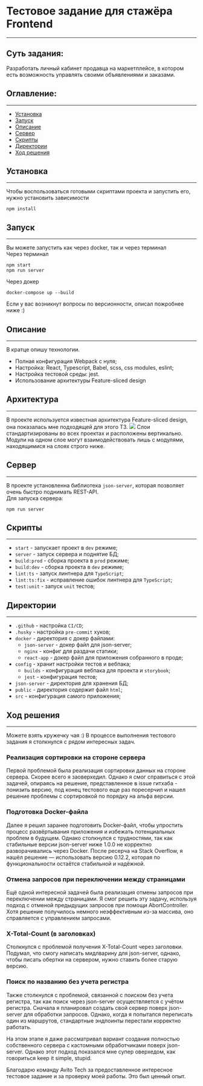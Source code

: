 # Тестовое задание для стажёра Frontend
***
## Суть задания:
Разработать личный кабинет продавца на маркетплейсе, в котором есть возможность управлять своими объявлениями и заказами.

## Оглавление:
***
- [Установка](#установка)
- [Запуск](#запуск)
- [Описание](#описание)
- [Сервер](#сервер)
- [Скрипты](#скрипты)
- [Директории](#директории)
- [Ход решения](#ход-решения)
## Установка
***
Чтобы воспользоваться готовыми скриптами проекта и запустить его, нужно установить зависимости
```
npm install
```

## Запуск
***
Вы можете запустить как через docker, так и через терминал</br>
Через терминал
```
npm start
npm run server
```
Через докер
```
docker-compose up --build
```
Если у вас возникнут вопросы по версионности, описал пожробнее ниже :)

## Описание
***
В кратце опишу технологии.
- Полная конфигурация Webpack с нуля;
- Настройка: React, Typescript, Babel, scss, css modules, eslint;
- Настройка тестовой среды: jest.
- Использование архитектуры Feature-sliced design

## Архитектура
***
В проекте используется известная архитектура Feature-sliced design, она показалась мне подходящей для этого ТЗ.
<img src="https://sun9-10.userapi.com/impg/ijuHbeU51ArxcrXrXhGkIEtr8ftoIfhuvaJpfg/mgtVhT6t7_g.jpg?size=972x488&quality=96&sign=5c2fb87967d624ff85a8e3775afbdd8f&type=album" />
Слои стандартизированы во всех проектах и расположены вертикально.
Модули на одном слое могут взаимодействовать лишь с модулями, находящимися на слоях строго ниже.

## Сервер
***
В проекте установленна библиотека `json-server`, которая позволяет очень быстро поднимать REST-API.</br>
Для запуска сервера:
```
npm run server
```

## Скрипты
***
- `start` - запускает проект в `dev` режиме;
- `server` - запуск сервера и поднятие БД;
- `build:prod` - сборка проекта в `prod` режиме;
- `build:dev` - сборка проекта в `dev` режиме;
- `lint:ts` - запуск линтнера для `TypeScript`;
- `lint:ts:fix` - исправление ошибок линтнера для `TypeScript`;
- `test:unit` - запуск `unit` тестов;

## Директории
***
- `.github` - настройка `CI/CD`;
- `.husky` - настройка `pre-commit` хуков;
- `docker` - директория с докер файлами:
    - `json-server` - докер файл для json-server;
    - `nginx` - конфиг для раздачи статики;
    - `react-app` - докер файл для приложения собранного в проде;
- `config` - хранит настройки тестов и вебпака;
    - `builds` - конфигурация вебпака для проекта и `storybook`;
    - `jest` - конфигурация тестов;
- `json-server` - директория для хранения БД;
- `public` - директория содержит файл `html`;
- `src` - конфигурация самого приложения;

## Ход решения
***
Можете взять кружечку чая :)
В процессе выполнения тестового задания я столкнулся с рядом интересных задач.

### Реализация сортировки на стороне сервера
Первой проблемой была реализация сортировки данных на стороне сервера. Скорее всего я заоверхедил. 
Однако я смог справиться с этой задачей, опираясь на решение, представленное в issue гитхаба - понизить версию, 
под конец тестового еще раз поресерчил и нашел решение проблемы с сортировкой по порядку на альфа версии.
### Подготовка Docker-файла
Далее я решил заранее подготовить Docker-файл, чтобы упростить процесс развёртывания приложения и избежать потенциальных проблем в будущем. 
Однако столкнулся с трудностями, так как стабильные версии json-server ниже 1.0.0 не корректно разворачивались через Docker. 
После ресерча на Stack Overflow, я нашёл решение — использовать версию 0.12.2, которая по функциональности остаётся стабильной и надёжной.
### Отмена запросов при переключении между страницами
Ещё одной интересной задачей была реализация отмены запросов при переключении между страницами. 
Я смог решить эту задачу, используя подход с отменой предыдущих запросов при помощи AbortController. 
Хотя решение получилось немного неэффективным из-за массива, оно справляется с управлением запросами.
### X-Total-Count (в заголовках)
Столкнулся с проблемой получения X-Total-Count через заголовки.
Подумал, что смогу написать мидлварину для json-server, однако, 
чтобы писать обертки на сервером, нужно ставить более старую версию.

### Поиск по названию без учета регистра
Также столкнулся с проблемой, связанной с поиском без учета регистра, 
так как поиск через json-server осуществляется с учётом регистра. 
Сначала я планировал создать свой сервер поверх json-server для обработки запросов. 
Однако, когда я попытался переписать один из маршрутов, стандартные эндпоинты перестали корректно работать.


На этом этапе я даже рассматривал вариант создания полностью собственного сервера с кастомными обработчиками поверх json-server. 
Однако этот подход показался мне супер оверхедом, как говориться keep it simple, stupid.

Благодарю команду Avito Tech за предоставленное интересное тестовое задание и за проверку моей работы. Это был ценный опыт.
